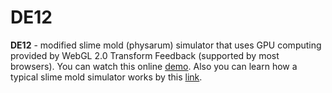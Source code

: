 # DE12

**DE12** - modified slime mold (physarum) simulator that uses GPU computing provided by WebGL 2.0 Transform Feedback (supported by most browsers). You can watch this online [demo](https://gleboneloner.github.io/DE12/). Also you can learn how a typical slime mold simulator works by this [link](https://www.sagejenson.com/physarum).


